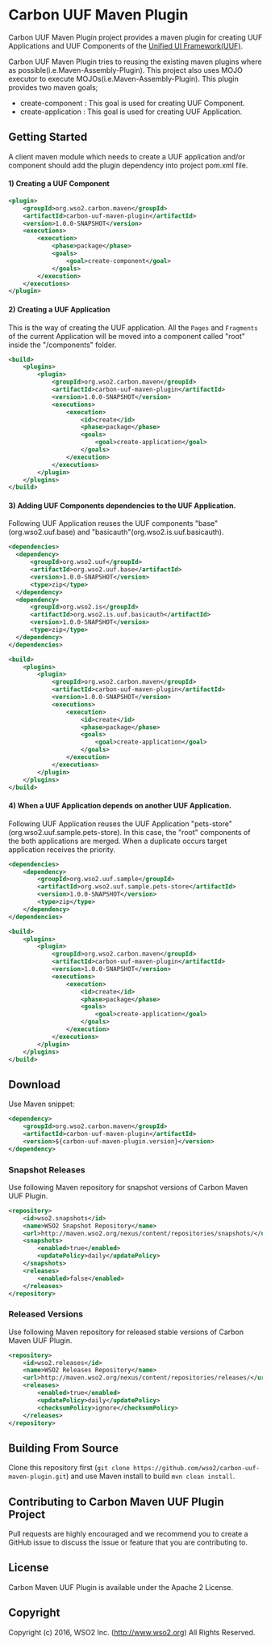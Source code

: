 # Carbon UUF Maven Plugin

Carbon UUF Maven Plugin project provides a maven plugin for creating UUF Applications and UUF Components of the [Unified UI Framework(UUF)](https://github.com/wso2/carbon-uuf).

Carbon UUF Maven Plugin tries to reusing the existing maven plugins where as possible(i.e.Maven-Assembly-Plugin). This project also uses MOJO executor to execute MOJOs(i.e.Maven-Assembly-Plugin). This plugin provides two maven goals;

* create-component : This goal is used for creating UUF Component.
* create-application : This goal is used for creating UUF Application.

## Getting Started

A client maven module which needs to create a UUF application and/or component should add the plugin dependency into project pom.xml file.

#### 1) Creating a UUF Component

```xml
<plugin>
    <groupId>org.wso2.carbon.maven</groupId>
    <artifactId>carbon-uuf-maven-plugin</artifactId>
    <version>1.0.0-SNAPSHOT</version>
    <executions>
        <execution>
            <phase>package</phase>
            <goals>
                <goal>create-component</goal>
            </goals>
        </execution>
    </executions>
</plugin>
```

#### 2) Creating a UUF Application

This is the way of creating the UUF application. All the `Pages` and `Fragments` of the current Application will be moved into a component called "root" inside the "/components" folder.
  
```xml
<build>
    <plugins>
        <plugin>
            <groupId>org.wso2.carbon.maven</groupId>
            <artifactId>carbon-uuf-maven-plugin</artifactId>
            <version>1.0.0-SNAPSHOT</version>
            <executions>
                <execution>
                    <id>create</id>
                    <phase>package</phase>
                    <goals>
                        <goal>create-application</goal>
                    </goals>
                </execution>
            </executions>
        </plugin>
    </plugins>
</build>
```

#### 3) Adding UUF Components dependencies to the UUF Application.

Following UUF Application reuses the UUF components "base"(org.wso2.uuf.base) and "basicauth"(org.wso2.is.uuf.basicauth).

```xml
<dependencies>
  <dependency>
      <groupId>org.wso2.uuf</groupId>
      <artifactId>org.wso2.uuf.base</artifactId>
      <version>1.0.0-SNAPSHOT</version>
      <type>zip</type>
  </dependency>
  <dependency>
      <groupId>org.wso2.is</groupId>
      <artifactId>org.wso2.is.uuf.basicauth</artifactId>
      <version>1.0.0-SNAPSHOT</version>
      <type>zip</type>
  </dependency>
</dependencies>

<build>
    <plugins>
        <plugin>
            <groupId>org.wso2.carbon.maven</groupId>
            <artifactId>carbon-uuf-maven-plugin</artifactId>
            <version>1.0.0-SNAPSHOT</version>
            <executions>
                <execution>
                    <id>create</id>
                    <phase>package</phase>
                    <goals>
                        <goal>create-application</goal>
                    </goals>
                </execution>
            </executions>
        </plugin>
    </plugins>
</build>
```

#### 4) When a UUF Application depends on another UUF Application.

Following UUF Application reuses the UUF Application "pets-store"(org.wso2.uuf.sample.pets-store). In this case, the "root" components of the both applications are merged. When a duplicate occurs target application receives the priority.

```xml
<dependencies>
    <dependency>
        <groupId>org.wso2.uuf.sample</groupId>
        <artifactId>org.wso2.uuf.sample.pets-store</artifactId>
        <version>1.0.0-SNAPSHOT</version>
        <type>zip</type>
    </dependency>
</dependencies>

<build>
    <plugins>
        <plugin>
            <groupId>org.wso2.carbon.maven</groupId>
            <artifactId>carbon-uuf-maven-plugin</artifactId>
            <version>1.0.0-SNAPSHOT</version>
            <executions>
                <execution>
                    <id>create</id>
                    <phase>package</phase>
                    <goals>
                        <goal>create-application</goal>
                    </goals>
                </execution>
            </executions>
        </plugin>
    </plugins>
</build>
```
## Download 

Use Maven snippet:
````xml
<dependency>
    <groupId>org.wso2.carbon.maven</groupId>
    <artifactId>carbon-uuf-maven-plugin</artifactId>
    <version>${carbon-uuf-maven-plugin.version}</version>
</dependency>
````

### Snapshot Releases

Use following Maven repository for snapshot versions of Carbon Maven UUF Plugin.

````xml
<repository>
    <id>wso2.snapshots</id>
    <name>WSO2 Snapshot Repository</name>
    <url>http://maven.wso2.org/nexus/content/repositories/snapshots/</url>
    <snapshots>
        <enabled>true</enabled>
        <updatePolicy>daily</updatePolicy>
    </snapshots>
    <releases>
        <enabled>false</enabled>
    </releases>
</repository>
````

### Released Versions

Use following Maven repository for released stable versions of Carbon Maven UUF Plugin.

````xml
<repository>
    <id>wso2.releases</id>
    <name>WSO2 Releases Repository</name>
    <url>http://maven.wso2.org/nexus/content/repositories/releases/</url>
    <releases>
        <enabled>true</enabled>
        <updatePolicy>daily</updatePolicy>
        <checksumPolicy>ignore</checksumPolicy>
    </releases>
</repository>
````

## Building From Source

Clone this repository first (`git clone https://github.com/wso2/carbon-uuf-maven-plugin.git`) and use Maven install to build `mvn clean install`.

## Contributing to Carbon Maven UUF Plugin Project

Pull requests are highly encouraged and we recommend you to create a GitHub issue to discuss the issue or feature that you are contributing to.  

## License

Carbon Maven UUF Plugin is available under the Apache 2 License.

## Copyright

Copyright (c) 2016, WSO2 Inc. (http://www.wso2.org) All Rights Reserved.
